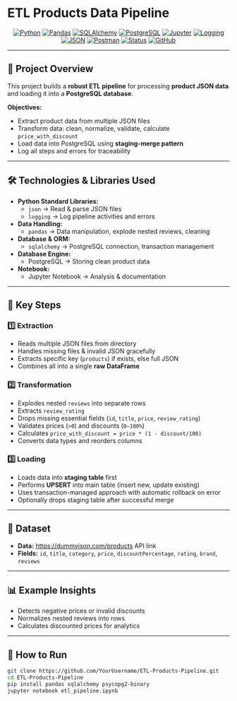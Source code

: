 # ETL Products Data Pipeline


<div align="center">
  
  [![Python](https://img.shields.io/badge/Python-3.13.2-3776AB?style=flat&logo=python&logoColor=white)](https://www.python.org)
  [![Pandas](https://img.shields.io/badge/Pandas-2.3.1-150458?style=flat&logo=pandas&logoColor=white)](https://pandas.pydata.org)
  [![SQLAlchemy](https://img.shields.io/badge/SQLAlchemy-2.0.28-009688?style=flat)](https://www.sqlalchemy.org)
  [![PostgreSQL](https://img.shields.io/badge/PostgreSQL-16.1-336791?style=flat&logo=postgresql&logoColor=white)](https://www.postgresql.org)
  [![Jupyter](https://img.shields.io/badge/Jupyter-Notebook-F37626?style=flat&logo=jupyter&logoColor=white)](https://jupyter.org)
  [![Logging](https://img.shields.io/badge/Logging-Standard-yellow?style=flat)](https://docs.python.org/3/library/logging.html)
  [![JSON](https://img.shields.io/badge/JSON-Standard-blue?style=flat)](https://docs.python.org/3/library/json.html)
 [![Postman](https://img.shields.io/badge/Postman-11.65.4-green?style=flat)](https://docs.python.org/3/library/json.html)
  [![Status](https://img.shields.io/badge/Status-In%20Progress-yellow?style=flat&logo=progress&logoColor=white)](https://github.com)
  [![GitHub](https://img.shields.io/badge/GitHub-Repository-181717?style=flat&logo=github&logoColor=white)](https://github.com)
  
</div>

---

## 📌 Project Overview

This project builds a **robust ETL pipeline** for processing **product JSON data** and loading it into a **PostgreSQL database**.  

**Objectives:**

- Extract product data from multiple JSON files  
- Transform data: clean, normalize, validate, calculate `price_with_discount`  
- Load data into PostgreSQL using **staging-merge pattern**  
- Log all steps and errors for traceability  

---

## 🛠️ Technologies & Libraries Used

- **Python Standard Libraries:**  
  - `json` → Read & parse JSON files  
  - `logging` → Log pipeline activities and errors  
- **Data Handling:**  
  - `pandas` → Data manipulation, explode nested reviews, cleaning  
- **Database & ORM:**  
  - `sqlalchemy` → PostgreSQL connection, transaction management  
- **Database Engine:**  
  - PostgreSQL → Storing clean product data  
- **Notebook:**  
  - Jupyter Notebook → Analysis & documentation  

---

## 🔧 Key Steps

### 1️⃣ Extraction

- Reads multiple JSON files from directory  
- Handles missing files & invalid JSON gracefully  
- Extracts specific key (`products`) if exists, else full JSON  
- Combines all into a single **raw DataFrame**  

### 2️⃣ Transformation

- Explodes nested `reviews` into separate rows  
- Extracts `review_rating`  
- Drops missing essential fields (`id`, `title`, `price`, `review_rating`)  
- Validates prices (`>0`) and discounts (`0–100%`)  
- Calculates `price_with_discount = price * (1 - discount/100)`  
- Converts data types and reorders columns  

### 3️⃣ Loading

- Loads data into **staging table** first  
- Performs **UPSERT** into main table (insert new, update existing)  
- Uses transaction-managed approach with automatic rollback on error  
- Optionally drops staging table after successful merge  

---

## 📂 Dataset

- **Data:** https://dummyjson.com/products API link
- **Fields:** `id`, `title`, `category`, `price`, `discountPercentage`, `rating`, `brand`, `reviews`  

---

## 📊 Example Insights

- Detects negative prices or invalid discounts  
- Normalizes nested reviews into rows  
- Calculates discounted prices for analytics  

---

## 🚀 How to Run

```bash
git clone https://github.com/YourUsername/ETL-Products-Pipeline.git
cd ETL-Products-Pipeline
pip install pandas sqlalchemy psycopg2-binary
jupyter notebook etl_pipeline.ipynb
